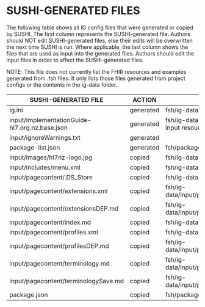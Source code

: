 # SUSHI-GENERATED FILES #

The following table shows all IG config files that were generated or copied by SUSHI.  The first column
represents the SUSHI-generated file. Authors should NOT edit SUSHI-generated files, else their edits will
be overwritten the next time SUSHI is run. Where applicable, the last column shows the files that are used
as input into the generated files. Authors should edit the input files in order to affect the SUSHI-generated
files.

NOTE: This file does not currently list the FHIR resources and examples generated from .fsh files. It only
lists those files generated from project configs or the contents in the ig-data folder.

| SUSHI-GENERATED FILE                           | ACTION    | INPUT FILE(S)                                                         |
| ---------------------------------------------- | --------- | --------------------------------------------------------------------- |
| ig.ini                                         | generated | fsh/ig-data/ig.ini, fsh/package.json                                  |
| input/ImplementationGuide-hl7.org.nz.base.json | generated | fsh/ig-data/ig.ini, fsh/package.json, {all input resources and pages} |
| input/ignoreWarnings.txt                       | generated |                                                                       |
| package-list.json                              | generated | fsh/package.json                                                      |
| input/images/hl7nz-logo.jpg                    | copied    | fsh/ig-data/input/images/hl7nz-logo.jpg                               |
| input/includes/menu.xml                        | copied    | fsh/ig-data/input/includes/menu.xml                                   |
| input/pagecontent/.DS_Store                    | copied    | fsh/ig-data/input/pagecontent/.DS_Store                               |
| input/pagecontent/extensions.xml               | copied    | fsh/ig-data/input/pagecontent/extensions.xml                          |
| input/pagecontent/extensionsDEP.md             | copied    | fsh/ig-data/input/pagecontent/extensionsDEP.md                        |
| input/pagecontent/index.md                     | copied    | fsh/ig-data/input/pagecontent/index.md                                |
| input/pagecontent/profiles.xml                 | copied    | fsh/ig-data/input/pagecontent/profiles.xml                            |
| input/pagecontent/profilesDEP.md               | copied    | fsh/ig-data/input/pagecontent/profilesDEP.md                          |
| input/pagecontent/terminology.md               | copied    | fsh/ig-data/input/pagecontent/terminology.md                          |
| input/pagecontent/terminologySave.md           | copied    | fsh/ig-data/input/pagecontent/terminologySave.md                      |
| package.json                                   | copied    | fsh/package.json                                                      |